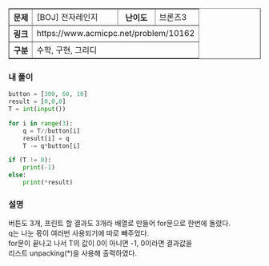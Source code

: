 <table border=1>
    <tr>
        <th>문제</th><td>[BOJ] 전자레인지</td>
        <th>난이도</th><td>브론즈3</td>
    </tr>
    <tr>
        <th>링크</th>
        <td colspan=3>https://www.acmicpc.net/problem/10162</td>
    </tr>
    <tr>
        <th >구분</th>
        <td colspan=3>수학, 구현, 그리디</td>
    </tr>
</table>

### 내 풀이
```python
button = [300, 60, 10]
result = [0,0,0]
T = int(input())

for i in range(3):
    q = T//button[i]
    result[i] = q
    T -= q*button[i]

if (T != 0):
    print(-1)
else:
    print(*result)
```

### 설명
버튼도 3개, 프린트 할 결과도 3개라 배열로 만들어 for문으로 한번에 돌렸다.<br/>
q는 나눈 몫이 여러번 사용되기에 따로 빼주었다. <br/>
for문이 끝나고 나서 T의 값이 0이 아니면 -1, 0이라면 결과값을<br/>
리스트 unpacking(*)을 사용해 출력하였다.
